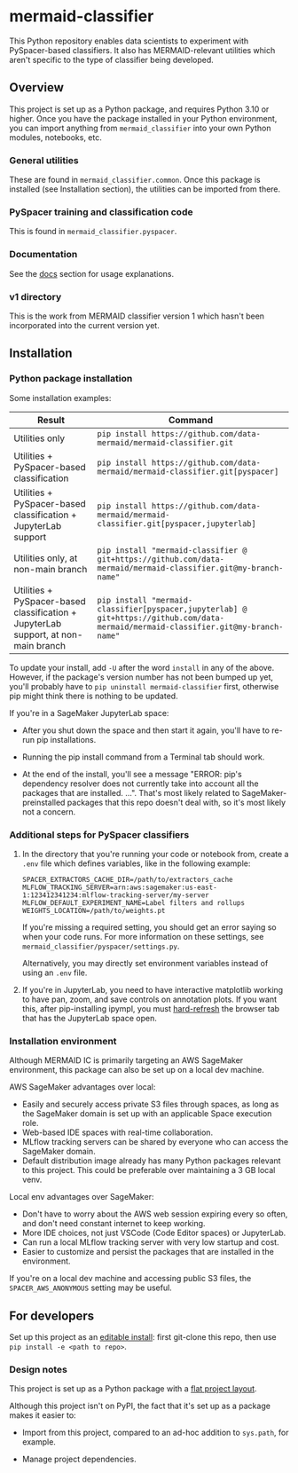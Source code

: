 # mermaid-classifier

This Python repository enables data scientists to experiment with PySpacer-based classifiers. It also has MERMAID-relevant utilities which aren't specific to the type of classifier being developed.


## Overview

This project is set up as a Python package, and requires Python 3.10 or higher. Once you have the package installed in your Python environment, you can import anything from `mermaid_classifier` into your own Python modules, notebooks, etc.

### General utilities

These are found in `mermaid_classifier.common`. Once this package is installed (see Installation section), the utilities can be imported from there.

### PySpacer training and classification code

This is found in `mermaid_classifier.pyspacer`.

### Documentation

See the [docs](docs) section for usage explanations.

### v1 directory

This is the work from MERMAID classifier version 1 which hasn't been incorporated into the current version yet.


## Installation

### Python package installation

Some installation examples:

| Result | Command |
| - | - |
| Utilities only | `pip install https://github.com/data-mermaid/mermaid-classifier.git` |
| Utilities + PySpacer-based classification | `pip install https://github.com/data-mermaid/mermaid-classifier.git[pyspacer]` |
| Utilities + PySpacer-based classification + JupyterLab support | `pip install https://github.com/data-mermaid/mermaid-classifier.git[pyspacer,jupyterlab]` |
| Utilities only, at non-main branch | `pip install "mermaid-classifier @ git+https://github.com/data-mermaid/mermaid-classifier.git@my-branch-name"` |
| Utilities + PySpacer-based classification + JupyterLab support, at non-main branch | `pip install "mermaid-classifier[pyspacer,jupyterlab] @ git+https://github.com/data-mermaid/mermaid-classifier.git@my-branch-name"` |

To update your install, add `-U` after the word `install` in any of the above. However, if the package's version number has not been bumped up yet, you'll probably have to `pip uninstall mermaid-classifier` first, otherwise pip might think there is nothing to be updated.

If you're in a SageMaker JupyterLab space:

- After you shut down the space and then start it again, you'll have to re-run pip installations.

- Running the pip install command from a Terminal tab should work.

- At the end of the install, you'll see a message "ERROR: pip's dependency resolver does not currently take into account all the packages that are installed. ...". That's most likely related to SageMaker-preinstalled packages that this repo doesn't deal with, so it's most likely not a concern.

### Additional steps for PySpacer classifiers

1. In the directory that you're running your code or notebook from, create a `.env` file which defines variables, like in the following example:

    ```
    SPACER_EXTRACTORS_CACHE_DIR=/path/to/extractors_cache
    MLFLOW_TRACKING_SERVER=arn:aws:sagemaker:us-east-1:123412341234:mlflow-tracking-server/my-server
    MLFLOW_DEFAULT_EXPERIMENT_NAME=Label filters and rollups
    WEIGHTS_LOCATION=/path/to/weights.pt
    ```
    
    If you're missing a required setting, you should get an error saying so when your code runs. For more information on these settings, see `mermaid_classifier/pyspacer/settings.py`.

    Alternatively, you may directly set environment variables instead of using an `.env` file.

2. If you're in JupyterLab, you need to have interactive matplotlib working to have pan, zoom, and save controls on annotation plots. If you want this, after pip-installing ipympl, you must [hard-refresh](https://www.howtogeek.com/672607/how-to-hard-refresh-your-web-browser-to-bypass-your-cache/) the browser tab that has the JupyterLab space open.

### Installation environment

Although MERMAID IC is primarily targeting an AWS SageMaker environment, this package can also be set up on a local dev machine.

AWS SageMaker advantages over local:

- Easily and securely access private S3 files through spaces, as long as the SageMaker domain is set up with an applicable Space execution role.
- Web-based IDE spaces with real-time collaboration.
- MLflow tracking servers can be shared by everyone who can access the SageMaker domain.
- Default distribution image already has many Python packages relevant to this project. This could be preferable over maintaining a 3 GB local venv.

Local env advantages over SageMaker:

- Don't have to worry about the AWS web session expiring every so often, and don't need constant internet to keep working.
- More IDE choices, not just VSCode (Code Editor spaces) or JupyterLab.
- Can run a local MLflow tracking server with very low startup and cost.
- Easier to customize and persist the packages that are installed in the environment.

If you're on a local dev machine and accessing public S3 files, the `SPACER_AWS_ANONYMOUS` setting may be useful.


## For developers

Set up this project as an [editable install](https://pip.pypa.io/en/stable/topics/local-project-installs/): first git-clone this repo, then use `pip install -e <path to repo>`.

### Design notes

This project is set up as a Python package with a [flat project layout](https://packaging.python.org/en/latest/discussions/src-layout-vs-flat-layout/).

Although this project isn't on PyPI, the fact that it's set up as a package makes it easier to:

- Import from this project, compared to an ad-hoc addition to `sys.path`, for example.

- Manage project dependencies.
